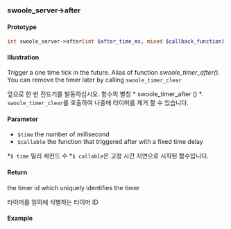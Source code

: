 ### swoole_server->after

#### Prototype

```php
int swoole_server->after(int $after_time_ms, mixed $callback_function)
```

#### Illustration

Trigger a one time tick in the future. Alias of function *swoole_timer_after()*. You can remove the timer later by calling `swoole_timer_clear`

앞으로 한 번 진드기를 발동하십시오. 함수의 별칭 * swoole_timer_after () *. `swoole_timer_clear`를 호출하여 나중에 타이머를 제거 할 수 있습니다.

#### Parameter

* `$time`	the number of millisecond
* `$callable` the function that triggered after with a fixed time delay

*`$ time` 밀리 세컨드 수
*`$ callable`은 고정 시간 지연으로 시작된 함수입니다.

#### Return

the timer id which uniquely identifies the timer

타이머를 일의에 식별하는 타이머 ID

#### Example
